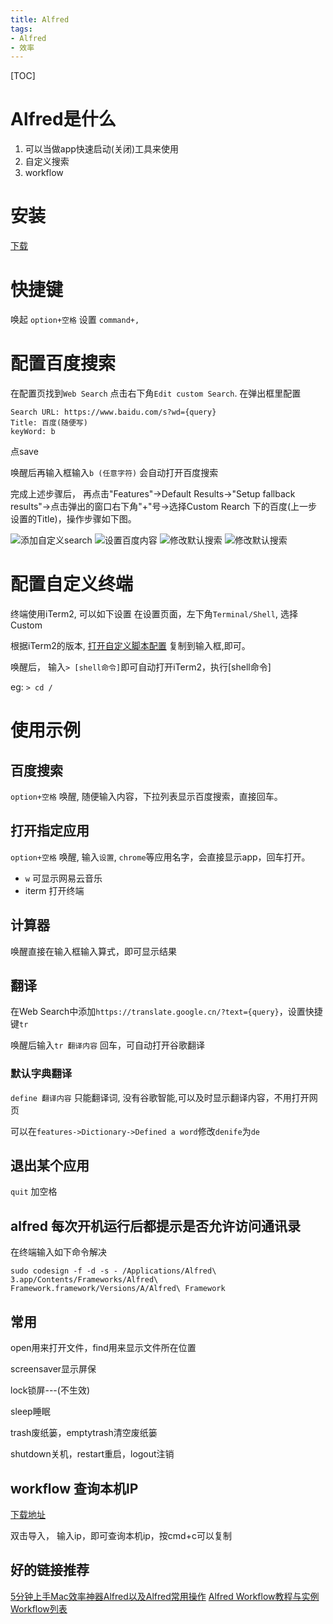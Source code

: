 ```yaml
---
title: Alfred
tags:
- Alfred
- 效率
---
```


[TOC]
# Alfred是什么
1. 可以当做app快速启动(关闭)工具来使用
2. 自定义搜索
3. workflow

# 安装

[下载](https://www.jianshu.com/p/72fe06566fce)

# 快捷键

唤起  `option+空格`
设置  `command+,`

<!-- more -->

# 配置百度搜索

在配置页找到`Web Search` 点击右下角`Edit custom Search`. 在弹出框里配置

```
Search URL: https://www.baidu.com/s?wd={query}
Title: 百度(随便写)
keyWord: b
```
点save

唤醒后再输入框输入`b (任意字符)` 会自动打开百度搜索

完成上述步骤后， 再点击"Features"->Default Results->"Setup fallback results"->点击弹出的窗口右下角"+"号->选择Custom Rearch 下的百度(上一步设置的Title)，操作步骤如下图。


![添加自定义search](/posts/Alfred/addbaidu.png)
![设置百度内容](/posts/Alfred/addbaidu-input.png)
![修改默认搜索](/posts/Alfred/setdefault.png)
![修改默认搜索](/posts/Alfred/first-baidu.png)

# 配置自定义终端
终端使用iTerm2, 可以如下设置
在设置页面，左下角`Terminal/Shell`, 选择Custom

根据iTerm2的版本, [打开自定义脚本配置](https://github.com/stuartcryan/custom-iterm-applescripts-for-alfred)
复制到输入框,即可。

唤醒后， 输入`> [shell命令]`即可自动打开iTerm2，执行[shell命令]

eg: `> cd /`

# 使用示例

## 百度搜索
`option+空格` 唤醒, 随便输入内容，下拉列表显示百度搜索，直接回车。

## 打开指定应用
`option+空格` 唤醒, 输入`设置`, `chrome`等应用名字，会直接显示app，回车打开。

- `w` 可显示网易云音乐
- iterm 打开终端

## 计算器
唤醒直接在输入框输入算式，即可显示结果

## 翻译
在Web Search中添加`https://translate.google.cn/?text={query}`，设置快捷键`tr`

唤醒后输入`tr 翻译内容` 回车，可自动打开谷歌翻译

### 默认字典翻译
`define 翻译内容`
只能翻译词, 没有谷歌智能,可以及时显示翻译内容，不用打开网页

可以在`features->Dictionary->Defined a word`修改`denife`为`de`

## 退出某个应用

`quit` 加空格

## alfred 每次开机运行后都提示是否允许访问通讯录

在终端输入如下命令解决

`sudo codesign -f -d -s - /Applications/Alfred\ 3.app/Contents/Frameworks/Alfred\ Framework.framework/Versions/A/Alfred\ Framework`

## 常用

open用来打开文件，find用来显示文件所在位置

screensaver显示屏保

lock锁屏---(不生效)

sleep睡眠

trash废纸篓，emptytrash清空废纸篓

shutdown关机，restart重启，logout注销

## workflow 查询本机IP

[下载地址](https://github.com/zenorocha/alfred-workflows/blob/master/ip-address/ip-address.alfredworkflow)

双击导入， 输入ip，即可查询本机ip，按cmd+c可以复制

## 好的链接推荐

[5分钟上手Mac效率神器Alfred以及Alfred常用操作](https://www.jianshu.com/p/e9f3352c785f)
[Alfred Workflow教程与实例](https://blog.csdn.net/sinat_32023305/article/details/78739118)
[Workflow列表](http://www.alfredworkflow.com/)
